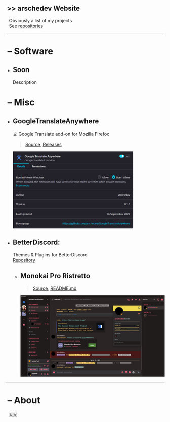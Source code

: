 <link rel="shortcut icon" type="image/png" href="https://avatars.githubusercontent.com/u/98528463">
<link rel="stylesheet" href="styles.css">


## &nbsp;>> arschedev Website
&nbsp;&nbsp; Obviously a list of my projects  
&nbsp;&nbsp; See [repositories](https://github.com/arschedev?tab=repositories)

---

# &nbsp;– Software
- ## Soon
  Description

# &nbsp;– Misc
- ## GoogleTranslateAnywhere
  文 Google Translate add-on for Mozilla Firefox
  > [Source](https://github.com/arschedev/GoogleTranslateAnywhere), [Releases](https://github.com/arschedev/GoogleTranslateAnywhere/releases)
  <img alt="GoogleTranslateAnywhere" src="https://raw.githubusercontent.com/arschedev/GoogleTranslateAnywhere/main/icons/extension.png" width="380">
- ## BetterDiscord:
  Themes & Plugins for BetterDiscord  
  [Repository](https://github.com/arschedev/BetterDiscord)
    - ## Monokai Pro Ristretto
      > [Source](https://github.com/arschedev/BetterDiscord/tree/main/Themes/MonokaiProRistretto), [README.md](https://github.com/arschedev/BetterDiscord/blob/main/Themes/MonokaiProRistretto/README.md)

      <img alt="Monokai Pro Ristretto" src="https://raw.githubusercontent.com/arschedev/BetterDiscord/main/Themes/MonokaiProRistretto/preview.png" width="640">

---

# &nbsp;– About
&nbsp;&nbsp; 🇺🇦
